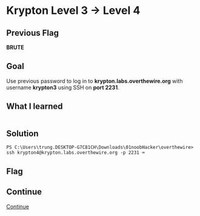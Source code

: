 # Krypton Level 3 → Level 4

## Previous Flag
<b>BRUTE</b>

## Goal
Use previous password to log in to <b>krypton.labs.overthewire.org</b> with username <b>krypton3</b> using SSH on <b>port 2231</b>.

## What I learned
```

```

## Solution
```
PS C:\Users\trung.DESKTOP-G7C81CH\Downloads\01noobHacker\overthewire> ssh krypton4@krypton.labs.overthewire.org -p 2231 ⌨️

```

## Flag

## Continue
[Continue](./Krypton405.md)